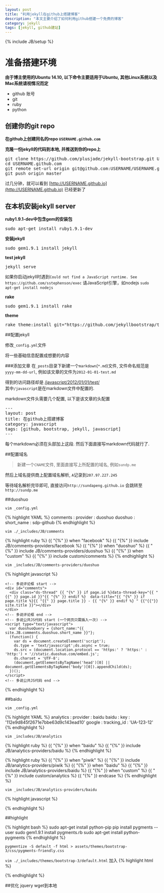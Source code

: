 ```yaml
---
layout: post
title: "利用jekyll在github上搭建博客"
description: "本文主要介绍了如何利用github搭建一个免费的博客"
category: jekyll 
tags: [jekyll, github建站]
---
```

{% include JB/setup %}

# 准备搭建环境

**由于博主使用的Ubuntu 14.10, 以下命令主要适用于Ubuntu, 其他Linux系统以及Mac系统请视情况而定**

- github 账号
- git
- ruby
- python

## 创建你的git repo

**在github上创建同名的repo  `USERNAME.github.com`**

**克隆一份jekyll的代码到本地, 并推送到你的repo上**

<pre class="prettyprint linenums">
git clone https://github.com/plusjade/jekyll-bootstrap.git USERNAME.github.com
cd USERNAME.github.com
git remote set-url origin git@github.com:USERNAME/USERNAME.github.com.git
git push origin master
</pre>

过几分钟，就可以看到 [http://USERNAME.github.io](http://USERNAME.github.io) 已经更新了

## 在本机安装jekyll server

**ruby1.9.1-dev中包含gem的安装包**

<pre class="prettyprint">
sudo apt-get install ruby1.9.1-dev
</pre>

**安装jekyll**

<pre class="prettyprint">
sudo gem1.9.1 install jekyll
</pre>

**test jekyll**

<pre class="prettyprint">
jekyll serve
</pre>

如果你启动jekyll时遇到`Could not find a JavaScript runtime. See https://github.com/sstephenson/exec`
请JavaScript引擎，如nodejs `sudo apt-get install nodejs`

**rake**

<pre class="prettyprint">
sudo gem1.9.1 install rake
</pre>

**theme**

<pre class="prettyprint">
rake theme:install git="https://github.com/jekyllbootstrap/theme-twitter.git"
</pre>

##配置jekyll

修改`_config.yml`文件

将一些基础信息配置成想要的内容

###添加文章
在`_posts`目录下新建一个`markdown`(`*.md`)文件,
文件命名规范是`yyyy-mm-dd-url`, 例如该文章的文件为`2012-01-01-test.md`


得到的访问路径却是
[/javascript/2012/01/01/test/](/javascript/2012/01/01/test/)  
其中`/javascript`是在markdown文件中配置的.

markdown文件头需要几个配置, 以下是该文章的头配置

<pre class="prettyprint linenums">
---
layout: post
title: 在github上搭建博客
category: javascript
tags: [github, bootstrap, jekyll, javascript]
---
</pre>

每个markdown必须在头部加上这段. 然后下面直接写markdown代码就行了.

##配置域名
> 新建一个`CNAME`文件, 里面直接写上所配置的域名, 例如`sundp.me`

然后上域名提供商上配置域名解析, `A`记录到`207.97.227.245`

等待域名解析完毕即可, 直接访问`http://sundapeng.github.io` 会跳转至 `http://sundp.me`

##duoshuo

`vim _config.yml`

{% highlight YAML %}
  comments :
    provider : duoshuo
    duoshuo :
      short_name : sdp-github
{% endhighlight %}

`vim ./_includes/JB/comments`

{% highlight ruby %}
{{ "{%" }} when "facebook" %}
  {{ "{%" }} include JB/comments-providers/facebook %}
{{ "{%" }} when "duoshuo" %}
  {{ "{%" }} include JB/comments-providers/duoshuo %}
{{ "{%" }} when "custom" %}
  {{ "{%" }} include custom/comments %}
{% endhighlight %}

`vim _includes/JB/comments-providers/duoshuo`

{% highlight javascript %}
<!-- Duoshuo Comment BEGIN -->
    <!-- 多说评论框 start -->
    <div id="comments">
      <div class="ds-thread" {{ "{%" }} if page.id %}data-thread-key="{{ "{{" }} page.id }}"{{ "{%" }} endif %}  data-title="{{ "{%" }} if page.title %}{{ "{{" }} page.title }} - {{ "{%" }} endif %} " {{"{{"}} site.title }}"></div>
    </div>
    <!-- 多说评论框 end -->
    <!-- 多说公共JS代码 start (一个网页只需插入一次) -->
    <script type="text/javascript">
      var duoshuoQuery = {short_name:"{{ site.JB.comments.duoshuo.short_name }}"};
      (function() {
        var ds = document.createElement('script');
        ds.type = 'text/javascript';ds.async = true;
        ds.src = (document.location.protocol == 'https:' ? 'https:' : 'http:') + '//static.duoshuo.com/embed.js';
        ds.charset = 'UTF-8';
        (document.getElementsByTagName('head')[0] || document.getElementsByTagName('body')[0]).appendChild(ds);
      })();
    </script>
    <!-- 多说公共JS代码 end -->
<!-- Duoshuo Comment END -->
{% endhighlight %}

##baidu

`vim _config.yml`

{% highlight YAML %}
analytics :
    provider : baidu
    baidu :
        key : '112e9d845f2671e7bbe63d9c143ead10'
    google :
        tracking_id : 'UA-123-12'
{% endhighlight %}

`vim _includes/JB/analytics`

{% highlight ruby %}
{{ "{%" }} when "baidu" %}
  {{ "{%" }} include JB/analytics-providers/baidu %}
{% endhighlight %}

{% highlight ruby %}
{{ "{%" }} when "piwik" %}
  {{ "{%" }} include JB/analytics-providers/piwik %}
{{ "{%" }} when "baidu" %}
  {{ "{%" }} include JB/analytics-providers/baidu %}
{{ "{%" }} when "custom" %}
  {{ "{%" }} include custom/analytics %}
{{ "{%" }} endcase %}
{% endhighlight %}

`vim _includes/JB/analytics-providers/baidu`

{% highlight javascript %}
<script>
var _hmt = _hmt || [];
(function() {
  var hm = document.createElement("script");
  hm.src = "//hm.baidu.com/hm.js?{{ "{{" }} site.JB.analytics.baidu.key }}";
  var s = document.getElementsByTagName("script")[0];
  s.parentNode.insertBefore(hm, s);
})();
</script>
{% endhighlight %}

##highlight

{% highlight bash %}
sudo apt-get install python-pip
pip install pygments --user
sudo gem1.9.1 install pygments.rb
sudo apt-get install python-pygments
{% endhighlight %}

`pygmentize -S default -f html > assets/themes/bootstrap-3/css/pygments-friendly.css`

`vim ./_includes/themes/bootstrap-3/default.html` 加入
{% highlight html %}
<link href="{{ ASSET_PATH }}/css/pygments.css" rel="stylesheet" type="text/css">
{% endhighlight %}

##优化
jquery wget到本地

